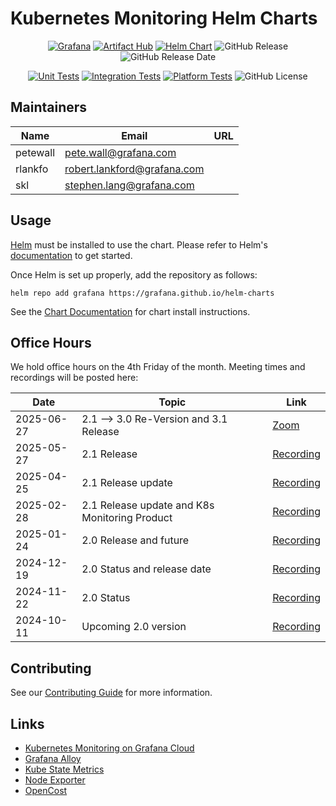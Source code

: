 # Kubernetes Monitoring Helm Charts

<div align="center">

[![Grafana](https://img.shields.io/badge/grafana-%23F46800.svg?logo=grafana&logoColor=white)](https://grafana.com)
[![Artifact Hub](https://img.shields.io/endpoint?url=https://artifacthub.io/badge/repository/grafana)](https://artifacthub.io/packages/search?org=grafana)
[![Helm Chart](https://img.shields.io/badge/helm-k8s--monitoring-blue?logo=helm)](https://img.shields.io/endpoint?url=https://artifacthub.io/packages/helm/grafana/k8s-monitoring)
![GitHub Release](https://img.shields.io/github/v/release/grafana/k8s-monitoring-helm)
![GitHub Release Date](https://img.shields.io/github/release-date/grafana/k8s-monitoring-helm)

[![Unit Tests](https://github.com/grafana/k8s-monitoring-helm/actions/workflows/unit-test.yml/badge.svg?branch=main)](https://github.com/grafana/k8s-monitoring-helm/actions/workflows/unit-test.yml?query=branch%3Amain)
[![Integration Tests](https://github.com/grafana/k8s-monitoring-helm/actions/workflows/integration-test.yml/badge.svg?branch=main)](https://github.com/grafana/k8s-monitoring-helm/actions/workflows/integration-test.yml?query=branch%3Amain)
[![Platform Tests](https://github.com/grafana/k8s-monitoring-helm/actions/workflows/platform-test.yml/badge.svg?branch=main)](https://github.com/grafana/k8s-monitoring-helm/actions/workflows/platform-test.yml?query=branch%3Amain)
![GitHub License](https://img.shields.io/github/license/grafana/k8s-monitoring-helm)

</div>

## Maintainers

| Name     | Email                         | URL |
|----------|-------------------------------|-----|
| petewall | <pete.wall@grafana.com>       |     |
| rlankfo  | <robert.lankford@grafana.com> |     |
| skl      | <stephen.lang@grafana.com>    |     |

## Usage

[Helm](https://helm.sh/) must be installed to use the chart. Please refer to
Helm's [documentation](https://helm.sh/docs/) to get started.

Once Helm is set up properly, add the repository as follows:

```console
helm repo add grafana https://grafana.github.io/helm-charts
```

See
the [Chart Documentation](https://github.com/grafana/k8s-monitoring-helm/blob/main/charts/k8s-monitoring/README.md)
for chart install instructions.

## Office Hours

We hold office hours on the 4th Friday of the month. Meeting times and recordings will be posted here:

| Date       | Topic                                         | Link                                          |
|------------|-----------------------------------------------|-----------------------------------------------|
| 2025-06-27 | 2.1 --> 3.0 Re-Version and 3.1 Release        | [Zoom](https://grafana.zoom.us/j/99595566680) |
| 2025-05-27 | 2.1 Release                                   | [Recording](https://youtu.be/12_7y9_EdTI)     |
| 2025-04-25 | 2.1 Release update                            | [Recording](https://youtu.be/prFhW_vOR2w)     |
| 2025-02-28 | 2.1 Release update and K8s Monitoring Product | [Recording](https://youtu.be/bWiDdHSWhiI)     |
| 2025-01-24 | 2.0 Release and future                        | [Recording](https://youtu.be/-cNnXO1AGOk)     |
| 2024-12-19 | 2.0 Status and release date                   | [Recording](https://youtu.be/zkhR_5v1i9g)     |
| 2024-11-22 | 2.0 Status                                    | [Recording](https://youtu.be/rR6yxTEGLZc)     |
| 2024-10-11 | Upcoming 2.0 version                          | [Recording](https://youtu.be/2N6MQN45Gy8)     |

## Contributing

See our [Contributing Guide](./CONTRIBUTING.md) for more information.

## Links

-   [Kubernetes Monitoring on Grafana Cloud](https://grafana.com/docs/grafana-cloud/kubernetes-monitoring/)
-   [Grafana Alloy](https://github.com/grafana/alloy)
-   [Kube State Metrics](https://github.com/kubernetes/kube-state-metrics)
-   [Node Exporter](https://github.com/prometheus/node_exporter)
-   [OpenCost](https://github.com/opencost/opencost)
